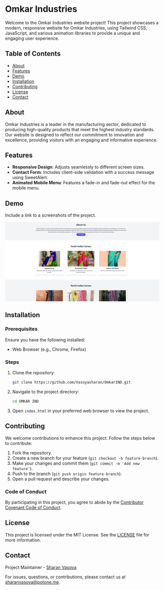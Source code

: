 # Omkar Industries

Welcome to the Omkar Industries website project! This project showcases a modern, responsive website for Omkar Industries, using Tailwind CSS, JavaScript, and various animation libraries to provide a unique and engaging user experience.

## Table of Contents

- [About](#about)
- [Features](#features)
- [Demo](#demo)
- [Installation](#installation)
- [Contributing](#contributing)
- [License](#license)
- [Contact](#contact)

## About

Omkar Industries is a leader in the manufacturing sector, dedicated to producing high-quality products that meet the highest industry standards. Our website is designed to reflect our commitment to innovation and excellence, providing visitors with an engaging and informative experience.

## Features

- **Responsive Design**: Adjusts seamlessly to different screen sizes.
- **Contact Form**: Includes client-side validation with a success message using SweetAlert.
- **Animated Mobile Menu**: Features a fade-in and fade-out effect for the mobile menu.

## Demo

Include a link to a screenshots of the project.

![Screenshot](src/img/demo.png)

## Installation

### Prerequisites

Ensure you have the following installed:

- Web Browser (e.g., Chrome, Firefox)

### Steps

1. Clone the repository:

    ```bash
    git clone https://github.com/Vasoyasharan/OmkarIND.git
    ```

2. Navigate to the project directory:

    ```bash
    cd OMKAR IND
    ```

3. Open `index.html` in your preferred web browser to view the project.

## Contributing

We welcome contributions to enhance this project. Follow the steps below to contribute:

1. Fork the repository.
2. Create a new branch for your feature (`git checkout -b feature-branch`).
3. Make your changes and commit them (`git commit -m 'Add new feature'`).
4. Push to the branch (`git push origin feature-branch`).
5. Open a pull request and describe your changes.

### Code of Conduct

By participating in this project, you agree to abide by the [Contributor Covenant Code of Conduct](link-to-code-of-conduct).

## License

This project is licensed under the MIT License. See the [LICENSE](LICENSE) file for more information.

## Contact

Project Maintainer - [Sharan Vasoya](mailto:sharanvasoya@proton.me)

For issues, questions, or contributions, please contact us at [sharanvasoya@potone.me](mailto:sharanvasoya@protone.me).